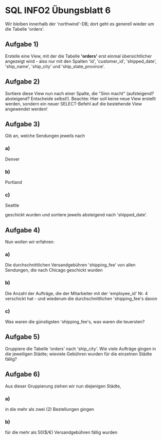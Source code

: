 # SQL INFO2 Übungsblatt 6

Wir bleiben innerhalb der 'northwind'-DB; dort geht es generell wieder um die
Tabelle 'orders'.

## Aufgabe 1)
Erstelle eine View, mit der die Tabelle **'orders'** erst einmal übersichtlicher
angezeigt wird - also nur mit den Spalten 'id', 'customer_id', 'shipped_date',
'ship_name', 'ship_city' und 'ship_state_province'.

## Aufgabe 2)
Sortiere diese View nun nach einer Spalte, die "Sinn macht" (aufsteigend?
absteigend? Entscheide selbst!). Beachte: Hier soll keine neue View erstellt
werden, sondern ein neuer SELECT-Befehl auf die bestehende View angewendet
werden!

## Aufgabe 3)
Gib an, welche Sendungen jeweils nach

### a)
Denver

### b)
Portland

### c)
Seattle

geschickt wurden und sortiere jeweils absteigend nach 'shipped_date'.

## Aufgabe 4)
Nun wollen wir erfahren:

### a)
Die durchschnittlichen Versandgebühren 'shipping_fee' von allen Sendungen, die
nach Chicago geschickt wurden

### b)
Die Anzahl der Aufträge, die der Mitarbeiter mit der 'employee_id' Nr. 4
verschickt hat - und wiederum die durchschnittlichen 'shipping_fee's davon

### c)
Was waren die günstigsten 'shipping_fee's, was waren die teuersten?

## Aufgabe 5)
Gruppiere die Tabelle 'orders' nach 'ship_city'. Wie viele Aufträge gingen in
die jeweiligen Städte; wieviele Gebühren wurden für die einzelnen Städte fällig?

## Aufgabe 6)
Aus dieser Gruppierung ziehen wir nun diejenigen Städte,

### a)
in die mehr als zwei (2) Bestellungen gingen

### b)
für die mehr als 50($/€) Versandgebühren fällig wurden
